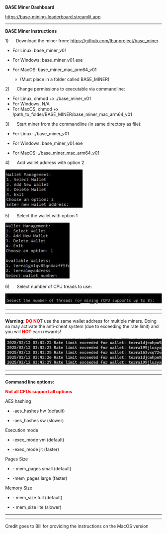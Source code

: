 **BASE Miner Dashboard**

https://base-mining-leaderboard.streamlit.app

---

**BASE Miner Instructions**

1)      Download the miner from: https://github.com/lbunproject/base_miner

-   For Linux: base_miner_v01

-   For Windows: base_miner_v01.exe

-   For MacOS: base_miner_mac_arm64_v01 
     - (Must place in a folder called BASE_MINER)

2)       Change permissions to executable via commandline:

-   For Linux, chmod +x ./base_miner_v01
-   For Windows, N/A
-   For MacOS, chmod +x /path_to_folder/BASE_MINER/base_miner_mac_arm64_v01

3)      Start miner from the commandline (in same directory as file):

-   For Linux: ./base_miner_v01

-   For Windows: base_miner_v01.exe

-   For MacOS: ./base_miner_mac_arm64_v01

4)      Add wallet address with option 2

![](/images/add.jpg)

5)      Select the wallet with option 1

![](/images/select.jpg)

6)      Select number of CPU treads to use:  

![](/images/threads.jpg)

---
---

**Warning:** <font color="red">**DO NOT**</font> use the same wallet address for multiple miners. Doing so may activate the anti-cheat system (due to exceeding the rate limit) and you will  <font color="red">**NOT**</font> earn rewards!

![](/images/exceeded.jpg)

---
---

**Command line options:**

<font color="red">**Not all CPUs support all options**</font>

AES hashing

-   \-aes\_hashes hw (default)

-   \-aes\_hashes sw (slower)

Execution mode

-   \-exec\_mode vm (default)

-   \-exec\_mode jit (faster)

Pages Size

-   \- mem\_pages small (default)

-   \-mem\_pages large (faster)

Memory Size

-   \- mem\_size full (default)

- \- mem\_size lite (slower)

---
---

Credit goes to Bill for providing the instructions on the MacOS version
